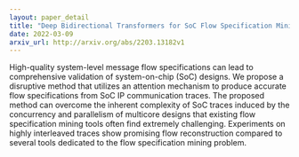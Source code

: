 ```yaml
---
layout: paper_detail
title: "Deep Bidirectional Transformers for SoC Flow Specification Mining"
date: 2022-03-09
arxiv_url: http://arxiv.org/abs/2203.13182v1
---
```


High-quality system-level message flow specifications can lead to comprehensive validation of system-on-chip (SoC) designs. We propose a disruptive method that utilizes an attention mechanism to produce accurate flow specifications from SoC IP communication traces. The proposed method can overcome the inherent complexity of SoC traces induced by the concurrency and parallelism of multicore designs that existing flow specification mining tools often find extremely challenging. Experiments on highly interleaved traces show promising flow reconstruction compared to several tools dedicated to the flow specification mining problem.
